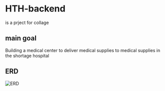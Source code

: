 # HTH-backend
is a prject for collage 

## main goal
Building a medical center to deliver medical supplies to medical supplies in the shortage hospital


## ERD
![ERD](https://user-images.githubusercontent.com/39713678/198824349-d6314a91-92b3-4a43-b9db-6b7bb4bc64fc.png)
